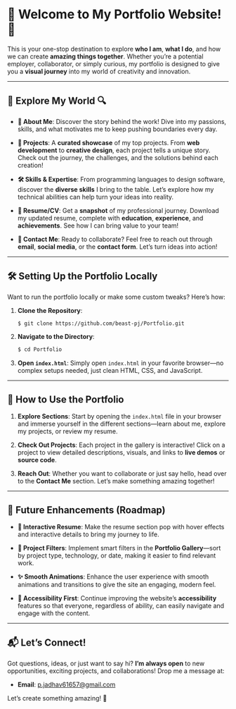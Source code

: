 # 🎨 **Welcome to My Portfolio Website!** 🌟

This is your one-stop destination to explore **who I am**, **what I do**, and how we can create **amazing things together**. Whether you’re a potential employer, collaborator, or simply curious, my portfolio is designed to give you a **visual journey** into my world of creativity and innovation.

---

## 🌟 **Explore My World** 🔍

- **👤 About Me**: Discover the story behind the work! Dive into my passions, skills, and what motivates me to keep pushing boundaries every day.
  
- **💼 Projects**: A **curated showcase** of my top projects. From **web development** to **creative design**, each project tells a unique story. Check out the journey, the challenges, and the solutions behind each creation!

- **🛠️ Skills & Expertise**: From programming languages to design software, discover the **diverse skills** I bring to the table. Let’s explore how my technical abilities can help turn your ideas into reality.

- **📄 Resume/CV**: Get a **snapshot** of my professional journey. Download my updated resume, complete with **education**, **experience**, and **achievements**. See how I can bring value to your team!

- **💌 Contact Me**: Ready to collaborate? Feel free to reach out through **email**, **social media**, or the **contact form**. Let’s turn ideas into action!

---

## 🛠️ **Setting Up the Portfolio Locally**

Want to run the portfolio locally or make some custom tweaks? Here’s how:

1. **Clone the Repository**:
   ```bash
   $ git clone https://github.com/beast-pj/Portfolio.git
   ```

2. **Navigate to the Directory**:
   ```bash
   $ cd Portfolio
   ```

3. **Open `index.html`**: Simply open `index.html` in your favorite browser—no complex setups needed, just clean HTML, CSS, and JavaScript.

---

## 🚀 **How to Use the Portfolio**

1. **Explore Sections**: Start by opening the `index.html` file in your browser and immerse yourself in the different sections—learn about me, explore my projects, or review my resume.

2. **Check Out Projects**: Each project in the gallery is interactive! Click on a project to view detailed descriptions, visuals, and links to **live demos** or **source code**.

3. **Reach Out**: Whether you want to collaborate or just say hello, head over to the **Contact Me** section. Let’s make something amazing together!

---

## 🔮 **Future Enhancements (Roadmap)**

- **🎯 Interactive Resume**: Make the resume section pop with hover effects and interactive details to bring my journey to life.
  
- **🎨 Project Filters**: Implement smart filters in the **Portfolio Gallery**—sort by project type, technology, or date, making it easier to find relevant work.

- **✨ Smooth Animations**: Enhance the user experience with smooth animations and transitions to give the site an engaging, modern feel.

- **🦽 Accessibility First**: Continue improving the website’s **accessibility** features so that everyone, regardless of ability, can easily navigate and engage with the content.

---

## 📬 **Let’s Connect!**

Got questions, ideas, or just want to say hi? **I’m always open** to new opportunities, exciting projects, and collaborations! Drop me a message at:

- **Email**: [p.jadhav61657@gmail.com](mailto:p.jadhav61657@gmail.com)

Let’s create something amazing! 🌟
